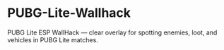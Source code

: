 # PUBG-Lite-Wallhack
PUBG Lite ESP WallHack — clear overlay for spotting enemies, loot, and vehicles in PUBG Lite matches.
